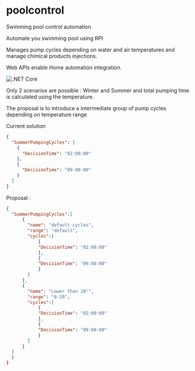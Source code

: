 # poolcontrol
Swimming pool control automation

Automate you swimming pool using RPI 

Manages pump cycles depending on water and air temperatures and manage chimical products injections.

Web APIs enable Home automation integration.

![.NET Core](https://github.com/bluewaterwise/poolcontrol/workflows/.NET%20Core/badge.svg)




Only 2 scenarios are possible : Winter and Summer and total pumping time is calculated using the temperature.

The proposal is to introduce a intermediate group of pump cycles depending on temperature range

Current solution
```json
{
  "SummerPumpingCycles": [
    {
      "DecisionTime": "02:00:00"
    },
    {
      "DecisionTime": "09:00:00"
    }
  ]
}

```


Proposal :
```json
{
  "SummerPumpingCycles":[
      {
        "name": "default cycles",
        "range": "default",
        "cycles":[
            {
            "DecisionTime": "02:00:00"
            },
            {
            "DecisionTime": "09:00:00"
            }
        ]
      },
      {
        "name": "Lower than 20°",
        "range": "0-20",
        "cycles":[
            {
            "DecisionTime": "02:00:00"
            },
            {
            "DecisionTime": "09:00:00"
            }
        ]
      }
  ]
  }
}
```
